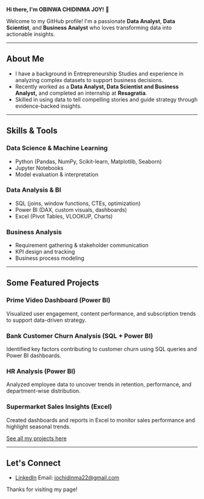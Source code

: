 **Hi there, I'm OBINWA CHIDINMA JOY!** 👋

Welcome to my GitHub profile! I'm a passionate **Data Analyst**, **Data Scientist**, and **Business Analyst** who loves transforming data into actionable insights.

---

## About Me

-  I have a background in Entrepreneurship Studies and experience in analyzing complex datasets to support business decisions.
- Recently worked as a **Data Analyst, Data Scientist and Business Analyst,** and completed an internship at **Resagratia**.
- Skilled in using data to tell compelling stories and guide strategy through evidence-backed insights.

---

## Skills & Tools

### Data Science & Machine Learning
- Python (Pandas, NumPy, Scikit-learn, Matplotlib, Seaborn)
- Jupyter Notebooks
- Model evaluation & interpretation

### Data Analysis & BI
- SQL (joins, window functions, CTEs, optimization)
- Power BI (DAX, custom visuals, dashboards)
- Excel (Pivot Tables, VLOOKUP, Charts)

### Business Analysis
- Requirement gathering & stakeholder communication
- KPI design and tracking
- Business process modeling

---

##  Some Featured Projects

###  Prime Video Dashboard (Power BI)
Visualized user engagement, content performance, and subscription trends to support data-driven strategy.

###  Bank Customer Churn Analysis (SQL + Power BI)
Identified key factors contributing to customer churn using SQL queries and Power BI dashboards.

###  HR Analysis (Power BI)
Analyzed employee data to uncover trends in retention, performance, and department-wise distribution.

###  Supermarket Sales Insights (Excel)
Created dashboards and reports in Excel to monitor sales performance and highlight seasonal trends.


[ See all my projects here](https://github.com/Joychidinma333?tab=repositories)

---

##  Let's Connect

- [LinkedIn](www.linkedin.com/in/obinwa-joy-630a15219)
Email: jochidinma22@gmail.com

Thanks for visiting my page! 
  

